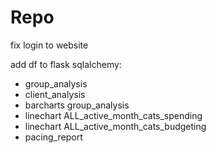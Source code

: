 # Repo

fix login to website

add df to flask sqlalchemy: 
* group_analysis
* client_analysis 
* barcharts group_analysis
* linechart ALL_active_month_cats_spending
* linechart ALL_active_month_cats_budgeting
* pacing_report
